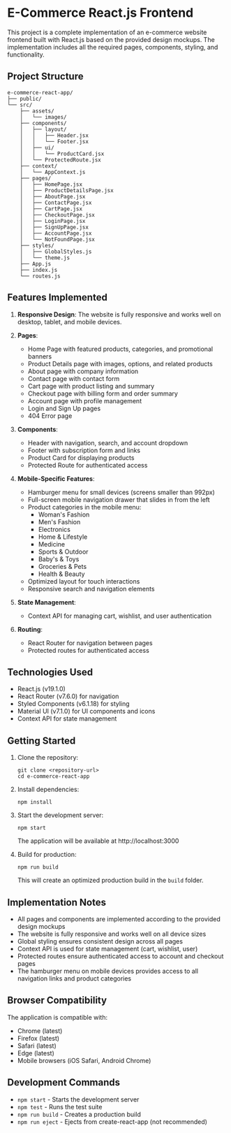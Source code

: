 # E-Commerce React.js Frontend

This project is a complete implementation of an e-commerce website frontend built with React.js based on the provided design mockups. The implementation includes all the required pages, components, styling, and functionality.

## Project Structure

```
e-commerce-react-app/
├── public/
└── src/
    ├── assets/
    │   └── images/
    ├── components/
    │   ├── layout/
    │   │   ├── Header.jsx
    │   │   └── Footer.jsx
    │   ├── ui/
    │   │   └── ProductCard.jsx
    │   └── ProtectedRoute.jsx
    ├── context/
    │   └── AppContext.js
    ├── pages/
    │   ├── HomePage.jsx
    │   ├── ProductDetailsPage.jsx
    │   ├── AboutPage.jsx
    │   ├── ContactPage.jsx
    │   ├── CartPage.jsx
    │   ├── CheckoutPage.jsx
    │   ├── LoginPage.jsx
    │   ├── SignUpPage.jsx
    │   ├── AccountPage.jsx
    │   └── NotFoundPage.jsx
    ├── styles/
    │   ├── GlobalStyles.js
    │   └── theme.js
    ├── App.js
    ├── index.js
    └── routes.js
```

## Features Implemented

1. **Responsive Design**: The website is fully responsive and works well on desktop, tablet, and mobile devices.

2. **Pages**:
   - Home Page with featured products, categories, and promotional banners
   - Product Details page with images, options, and related products
   - About page with company information
   - Contact page with contact form
   - Cart page with product listing and summary
   - Checkout page with billing form and order summary
   - Account page with profile management
   - Login and Sign Up pages
   - 404 Error page

3. **Components**:
   - Header with navigation, search, and account dropdown
   - Footer with subscription form and links
   - Product Card for displaying products
   - Protected Route for authenticated access

4. **Mobile-Specific Features**:
   - Hamburger menu for small devices (screens smaller than 992px)
   - Full-screen mobile navigation drawer that slides in from the left
   - Product categories in the mobile menu:
     - Woman's Fashion
     - Men's Fashion
     - Electronics
     - Home & Lifestyle
     - Medicine
     - Sports & Outdoor
     - Baby's & Toys
     - Groceries & Pets
     - Health & Beauty
   - Optimized layout for touch interactions
   - Responsive search and navigation elements

5. **State Management**:
   - Context API for managing cart, wishlist, and user authentication

6. **Routing**:
   - React Router for navigation between pages
   - Protected routes for authenticated access

## Technologies Used

- React.js (v19.1.0)
- React Router (v7.6.0) for navigation
- Styled Components (v6.1.18) for styling
- Material UI (v7.1.0) for UI components and icons
- Context API for state management

## Getting Started

1. Clone the repository:
   ```
   git clone <repository-url>
   cd e-commerce-react-app
   ```

2. Install dependencies:
   ```
   npm install
   ```

3. Start the development server:
   ```
   npm start
   ```
   The application will be available at http://localhost:3000

4. Build for production:
   ```
   npm run build
   ```
   This will create an optimized production build in the `build` folder.

## Implementation Notes

- All pages and components are implemented according to the provided design mockups
- The website is fully responsive and works well on all device sizes
- Global styling ensures consistent design across all pages
- Context API is used for state management (cart, wishlist, user)
- Protected routes ensure authenticated access to account and checkout pages
- The hamburger menu on mobile devices provides access to all navigation links and product categories

## Browser Compatibility

The application is compatible with:
- Chrome (latest)
- Firefox (latest)
- Safari (latest)
- Edge (latest)
- Mobile browsers (iOS Safari, Android Chrome)

## Development Commands

- `npm start` - Starts the development server
- `npm test` - Runs the test suite
- `npm run build` - Creates a production build
- `npm run eject` - Ejects from create-react-app (not recommended)
